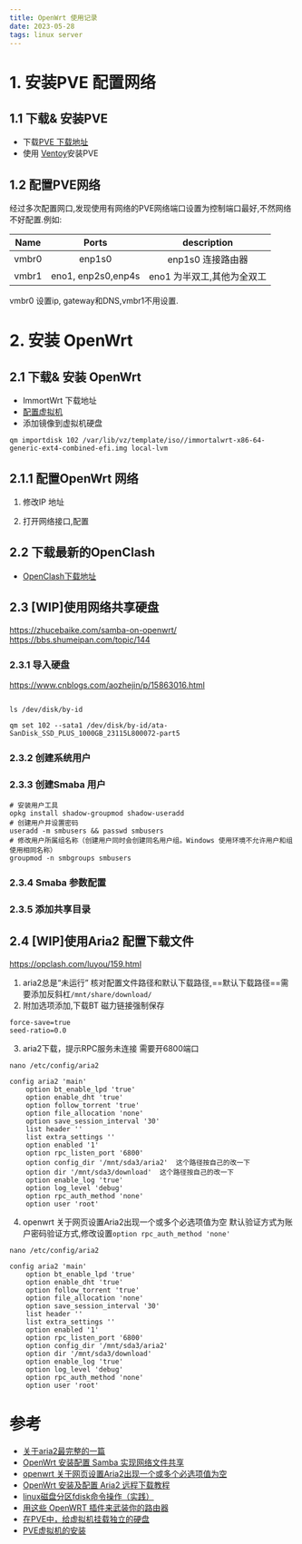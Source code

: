 ```yaml
---
title: OpenWrt 使用记录
date: 2023-05-28  
tags: linux server
---
```


# 1. 安装PVE 配置网络

## 1.1 下载& 安装PVE 

- 下载[PVE 下载地址](https://pve.proxmox.com/wiki/Downloads#Proxmox_Virtual_Environment_7.4_.28ISO_Image.29)
-  使用 [Ventoy](https://www.ventoy.net/en/index.html)安装PVE

## 1.2 配置PVE网络

经过多次配置网口,发现使用有网络的PVE网络端口设置为控制端口最好,不然网络不好配置.例如:

| Name | Ports | description |
|:-------:|:------:|:----------:|
| vmbr0 | enp1s0| enp1s0 连接路由器|
| vmbr1 | eno1, enp2s0,enp4s| eno1 为半双工,其他为全双工|

vmbr0 设置ip, gateway和DNS,vmbr1不用设置.

# 2. 安装 OpenWrt

## 2.1 下载& 安装 OpenWrt

- ImmortWrt 下载地址
- [配置虚拟机]()
- 添加镜像到虚拟机硬盘
```Shell
qm importdisk 102 /var/lib/vz/template/iso//immortalwrt-x86-64-generic-ext4-combined-efi.img local-lvm
```

## 2.1.1 配置OpenWrt 网络

1. 修改IP 地址



3. 打开网络接口,配置

## 2.2 下载最新的OpenClash

- [OpenClash下载地址](https://github.com/vernesong/OpenClash/)

## 2.3 [WIP]使用网络共享硬盘

https://zhucebaike.com/samba-on-openwrt/
https://bbs.shumeipan.com/topic/144
### 2.3.1 导入硬盘

https://www.cnblogs.com/aozhejin/p/15863016.html

```Shell

ls /dev/disk/by-id

qm set 102 --sata1 /dev/disk/by-id/ata-SanDisk_SSD_PLUS_1000GB_23115L800072-part5
```

### 2.3.2 创建系统用户

### 2.3.3 创建Smaba 用户

```Shell
# 安装用户工具
opkg install shadow-groupmod shadow-useradd
# 创建用户并设置密码
useradd -m smbusers && passwd smbusers
# 修改用户所属组名称（创建用户同时会创建同名用户组。Windows 使用环境不允许用户和组使用相同名称）
groupmod -n smbgroups smbusers
```

### 2.3.4 Smaba 参数配置

### 2.3.5 添加共享目录


## 2.4 [WIP]使用Aria2 配置下载文件

https://opclash.com/luyou/159.html

1. aria2总是“未运行”
核对配置文件路径和默认下载路径,==默认下载路径==需要添加反斜杠`/mnt/share/download/`
2. 附加选项添加,下载BT 磁力链接强制保存
```
force-save=true
seed-ratio=0.0
```
3. aria2下载，提示RPC服务未连接
需要开6800端口
```
nano /etc/config/aria2

config aria2 'main'  
	option bt_enable_lpd 'true' 
	option enable_dht 'true'  
	option follow_torrent 'true'  
	option file_allocation 'none'  
	option save_session_interval '30'
	list header ''
	list extra_settings ''  
	option enabled '1'  
	option rpc_listen_port '6800'  
	option config_dir '/mnt/sda3/aria2'  这个路径按自己的改一下  
	option dir '/mnt/sda3/download'  这个路径按自己的改一下  
	option enable_log 'true'  
	option log_level 'debug'  
	option rpc_auth_method 'none'  
	option user 'root'
```
4. openwrt 关于网页设置Aria2出现一个或多个必选项值为空
默认验证方式为账户密码验证方式,修改设置`option rpc_auth_method 'none'`
```Shell
nano /etc/config/aria2

config aria2 'main'
	option bt_enable_lpd 'true' 
	option enable_dht 'true' 
	option follow_torrent 'true'
	option file_allocation 'none' 
	option save_session_interval '30' 
	list header '' 
	list extra_settings '' 
	option enabled '1' 
	option rpc_listen_port '6800' 
	option config_dir '/mnt/sda3/aria2' 
	option dir '/mnt/sda3/download' 
	option enable_log 'true' 
	option log_level 'debug' 
	option rpc_auth_method 'none' 
	option user 'root'
```

# 参考

- [关于aria2最完整的一篇](http://ivo-wang.github.io/2019/04/18/%E5%85%B3%E4%BA%8Earia2%E6%9C%80%E5%AE%8C%E6%95%B4%E7%9A%84%E4%B8%80%E7%AF%87/)
- [OpenWrt 安装配置 Samba 实现网络文件共享](https://zhucebaike.com/samba-on-openwrt/)
- [openwrt 关于网页设置Aria2出现一个或多个必选项值为空](https://blog.csdn.net/popuui123/article/details/111399587)
- [OpenWrt 安装及配置 Aria2 远程下载教程](https://opclash.com/luyou/159.html)
- [linux磁盘分区fdisk命令操作（实践）](https://www.cnblogs.com/aozhejin/p/15863016.html)
- [用这些 OpenWRT 插件来武装你的路由器](https://zhuanlan.zhihu.com/p/103121214)
- [在PVE中，给虚拟机挂载独立的硬盘](https://bbs.shumeipan.com/topic/144)
- [PVE虚拟机的安装](https://www.benzhu.xyz/pve/)